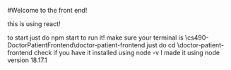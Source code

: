 #Welcome to the front end! 

this is using react! 

to start just do npm start to run it! 
make sure your terminal is \cs490-DoctorPatientFrontend\doctor-patient-frontend
just do cd \doctor-patient-frontend
check if you have it installed using node -v
I made it using node version 18.17.1
